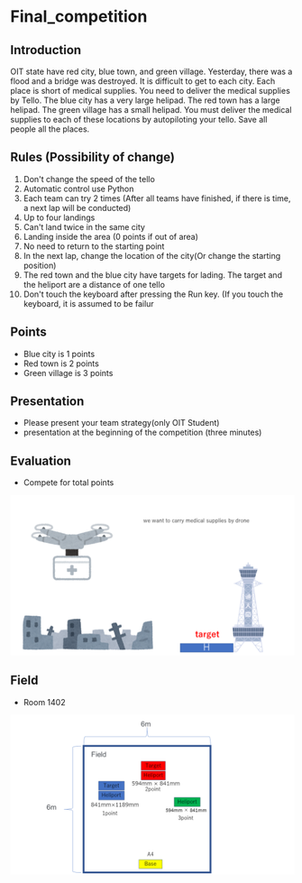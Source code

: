 # Final_competition

## Introduction
OIT state have red city, blue town, and green village. Yesterday,
there was a flood and a bridge was destroyed.
It is difficult to get to each city. 
Each place is short of medical supplies. 
You need to deliver the medical supplies by Tello.
The blue city has a very large helipad. The red town has a large helipad. The green village has a small helipad.
You must deliver the medical supplies to each of these locations by autopiloting your tello. Save all people all the places.

## Rules (Possibility of change)
1. Don't change the speed of the tello
2. Automatic control use Python
3. Each team can try 2 times (After all teams have finished, if there is time, a next lap will be conducted)
4. Up to four landings
5. Can't land twice in the same city
6. Landing inside the area (0 points if out of area)
7. No need to return to the starting point
8. In the next lap, change the location of the city(Or change the starting position)
9. The red town and the blue city have targets for lading. The target and the heliport are a distance of one tello
10. Don't touch the keyboard after pressing the Run key. (If you touch the keyboard, it is assumed to be failur
## Points
- Blue city is 1 points
- Red town is 2 points 
- Green village is 3 points

## Presentation
- Please present your team strategy(only OIT Student)
- presentation at the beginning of the competition (three minutes)

## Evaluation
- Compete for total points

<img width="800" src="/images/drone.png">

## Field
- Room 1402
<img width="1600" src="/images/field.png">
